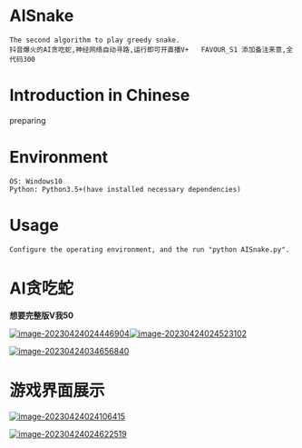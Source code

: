 # AISnake 
```
The second algorithm to play greedy snake.
抖音爆火的AI贪吃蛇,神经网络自动寻路,运行即可开直播V+   FAVOUR_S1 添加备注来意,全代码300
```

# Introduction in Chinese
preparing

# Environment
```
OS: Windows10
Python: Python3.5+(have installed necessary dependencies)
```

# Usage
```
Configure the operating environment, and the run "python AISnake.py".
```



# AI贪吃蛇

**想要完整版V我50**

[![image-20230424024446904](D:\pythonwork\snake\pic\image-20230424024446904.png)](https://github.com/Sudlings/snake/blob/master/pic/image-20230424024446904.png)[![image-20230424024523102](D:\pythonwork\snake\pic\image-20230424024523102.png)](https://github.com/Sudlings/snake/blob/master/pic/image-20230424024523102.png)

[![image-20230424034656840](D:\pythonwork\snake\pic\image-20230424034656840.png)](https://github.com/Sudlings/snake/blob/master/pic/image-20230424034656840.png)



# 游戏界面展示



[![image-20230424024106415](D:\pythonwork\snake\pic\image-20230424024106415.png)](https://github.com/Sudlings/snake/blob/master/pic/image-20230424024106415.png)

[![image-20230424024622519](D:\pythonwork\snake\pic\image-20230424024622519.png)](https://github.com/Sudlings/snake/blob/master/pic/image-20230424024622519.png)

# 
